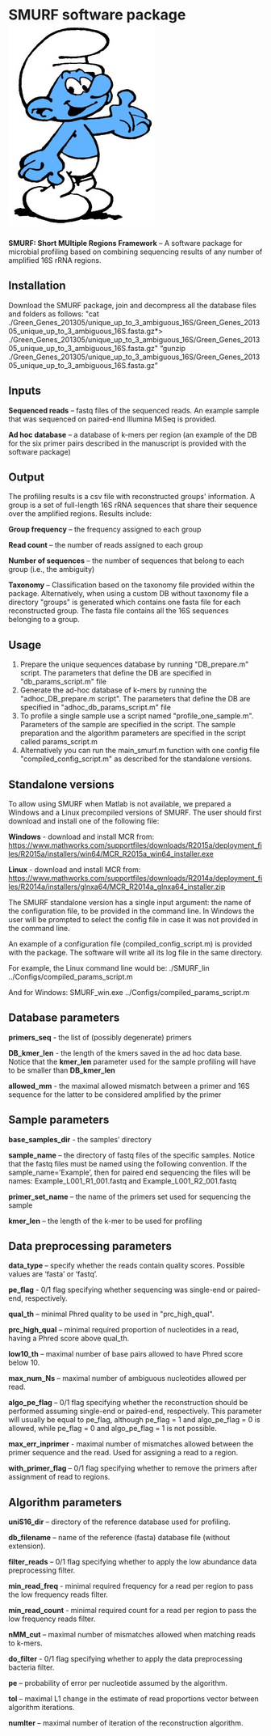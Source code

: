 SMURF software package ![GitHub Logo](smurf-logo.jpg)
========================
**SMURF: Short MUltiple Regions Framework** – A software package for microbial profiling based on combining sequencing results of any number of amplified 16S rRNA regions.

Installation 
------------
Download the SMURF package, join and decompress all the database files and folders as follows:
"cat
./Green_Genes_201305/unique_up_to_3_ambiguous_16S/Green_Genes_201305_unique_up_to_3_ambiguous_16S.fasta.gz*> ./Green_Genes_201305/unique_up_to_3_ambiguous_16S/Green_Genes_201305_unique_up_to_3_ambiguous_16S.fasta.gz" 
“gunzip ./Green_Genes_201305/unique_up_to_3_ambiguous_16S/Green_Genes_201305_unique_up_to_3_ambiguous_16S.fasta.gz”

Inputs
------
**Sequenced reads** – fastq files of the sequenced reads. An example sample that was sequenced on paired-end Illumina MiSeq is provided.  

**Ad hoc database** – a database of k-mers per region (an example of the DB for the six primer pairs described in the manuscript is provided with the software package)

Output
------
The profiling results is a csv file with reconstructed groups' information. A group is a set of full-length 16S rRNA sequences that share their sequence over the amplified regions.
Results include:

**Group frequency** – the frequency assigned to each group

**Read count** – the number of reads assigned to each group

**Number of sequences** – the number of sequences that belong to each group (i.e., the ambiguity)

**Taxonomy** – Classification based on the taxonomy file provided within the package. Alternatively, when using a custom DB without taxonomy file a directory "groups" is generated which contains one fasta file for each reconstructed group. The fasta file contains all the 16S sequences belonging to a group.

Usage
-------
1. Prepare the unique sequences database by running "DB_prepare.m" script. The parameters that define the DB are specified in "db_params_script.m" file
2. Generate the ad-hoc database of k-mers by running the "adhoc_DB_prepare.m script". The parameters that define the DB are specified in "adhoc_db_params_script.m" file
3. To profile a single sample use a script named "profile_one_sample.m". Parameters of the sample are specified in the script. The sample preparation and the algorithm parameters are specified in the script called params_script.m 
4. Alternatively you can run the main_smurf.m function with one config file "compiled_config_script.m" as described for the standalone versions.

Standalone versions
--------------------
To allow using SMURF when Matlab is not available, we prepared a Windows and a Linux precompiled versions of SMURF. 
The user should first download and install one of the following file:

**Windows** - download and install MCR from: https://www.mathworks.com/supportfiles/downloads/R2015a/deployment_files/R2015a/installers/win64/MCR_R2015a_win64_installer.exe

**Linux** - download and install MCR from: https://www.mathworks.com/supportfiles/downloads/R2014a/deployment_files/R2014a/installers/glnxa64/MCR_R2014a_glnxa64_installer.zip

The SMURF standalone version has a single input argument: the name of the configuration file, to be provided in the command line. 
In Windows the user will be prompted to select the config file in case it was not provided in the command line. 

An example of a configuration file (compiled_config_script.m) is provided with the package.
The software will write all its log file in the same directory.

For example, the Linux command line would be:
./SMURF_lin ../Configs/compiled_params_script.m

And for Windows:
SMURF_win.exe ../Configs/compiled_params_script.m  


Database parameters
----------------------
**primers_seq** - the list of (possibly degenerate) primers

**DB_kmer_len** - the length of the kmers saved in the ad hoc data base. Notice that the **kmer_len** parameter used for the sample profiling will have to be smaller than **DB_kmer_len**

**allowed_mm** - the maximal allowed mismatch between a primer and 16S sequence for the latter to be considered amplified by the primer 

Sample parameters
----------------------

**base_samples_dir**  - the samples’ directory 

**sample_name** – the directory of fastq files of the specific samples. Notice that the fastq files must be named using the following convention. If the sample_name=’Example’, then for paired end sequencing the files will be names: Example_L001_R1_001.fastq and Example_L001_R2_001.fastq

**primer_set_name** – the name of the primers set used for sequencing the sample

**kmer_len** – the length of the k-mer to be used for profiling

Data preprocessing parameters
-----------------------------
**data_type** – specify whether the reads contain quality scores. Possible values are ‘fasta’ or ‘fastq’.

**pe_flag** - 0/1 flag specifying whether sequencing was single-end or paired-end, respectively.

**qual_th** – minimal Phred quality to be used in "prc_high_qual".

**prc_high_qual** – minimal required proportion of nucleotides in a read, having a Phred score above qual_th. 

**low10_th** – maximal number of base pairs allowed to have Phred score below 10.

**max_num_Ns** – maximal number of ambiguous nucleotides allowed per read. 

**algo_pe_flag** – 0/1 flag specifying whether the reconstruction should be performed assuming single-end or 
paired-end, respectively. This parameter will usually be equal to pe_flag, although pe_flag = 1 and algo_pe_flag = 0 is allowed, while pe_flag = 0 and algo_pe_flag = 1 is not possible.

**max_err_inprimer** - maximal number of mismatches allowed between the primer sequence and the read. Used for assigning a read to a region.

**with_primer_flag** – 0/1 flag specifying whether to remove the primers after assignment of read to regions.

Algorithm parameters
--------------------
**uniS16_dir** – directory of the reference database used for profiling.

**db_filename** – name of the reference (fasta) database file (without extension). 

**filter_reads** – 0/1 flag specifying whether to apply the low abundance data preprocessing filter.

**min_read_freq** - minimal required frequency for a read per region to pass the low frequency reads filter.

**min_read_count** - minimal required count for a read per region to pass the low frequency reads filter.

**nMM_cut** – maximal number of mismatches allowed when matching reads to k-mers. 

**do_filter** - 0/1 flag specifying whether to apply the data preprocessing bacteria filter.

**pe** – probability of error per nucleotide assumed by the algorithm.

**tol** – maximal L1 change in the estimate of read proportions vector between algorithm iterations.

**numIter** – maximal number of iteration of the reconstruction algorithm.

